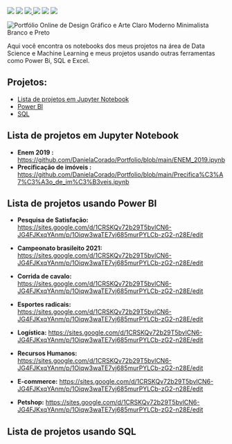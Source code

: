 
<div>
<a href = target="_blank"><img src= "https://img.shields.io/badge/Status-Em%20desenvolvimento-blueviolet" ></a>
<a href = "https://www.python.org/downloads/release/python-3100/" target="_blank"><img src="https://img.shields.io/badge/Python-3.10-blue"></a>
<a href= "https://www.linkedin.com/in/daniela-corado-077365192/" target="_blank"><img src="https://img.shields.io/badge/Autor-Daniela%20Corado-red" target="_blank">
</a> 
<a href=  "https://powerbi.microsoft.com/pt-br/"  target="_blank"><img src="https://img.shields.io/badge/-Power%20BI-yellowgreen"></a> 
<a href=  "https://www.mysql.com/downloads/"  target="_blank"><img src="https://img.shields.io/badge/-MySQL-blue" ></a>
<a href=  "https://www.microsoft.com/pt-br/microsoft-365/excel"  target="_blank"><img src="https://img.shields.io/badge/-Excel-brightgreen" ></a> 
</div> 


![Portfólio Online de Design Gráfico e Arte Claro Moderno Minimalista Branco e Preto](https://user-images.githubusercontent.com/74689039/175757290-975778f2-a1a5-4b21-863a-e30b378a64b0.png)

  
Aqui você encontra os notebooks dos meus projetos na área de Data Science e Machine Learning e meus projetos usando outras ferramentas como Power Bi, SQL e Excel.

## Projetos: 

* [Lista de projetos em Jupyter Notebook](#Lista-de-projetos-em-Jupyter-Notebook)
* [Power BI](#Lista-de-projetos-usando-Power-BI) 
* [SQL](#Lista-de-projetos-usando-SQL)


## Lista de projetos em Jupyter Notebook

* **Enem 2019 :** https://github.com/DanielaCorado/Portfolio/blob/main/ENEM_2019.ipynb
* **Precificação de imóveis :** https://github.com/DanielaCorado/Portfolio/blob/main/Precifica%C3%A7%C3%A3o_de_im%C3%B3veis.ipynb


## Lista de projetos usando Power BI

* **Pesquisa de Satisfação:** https://sites.google.com/d/1CRSKQv72b29T5bvlCN6-JG4FJKxqYAnm/p/1Oiqw3waTE7vj685murPYLCb-zG2-n28E/edit

* **Campeonato brasileito 2021:** https://sites.google.com/d/1CRSKQv72b29T5bvlCN6-JG4FJKxqYAnm/p/1Oiqw3waTE7vj685murPYLCb-zG2-n28E/edit
* **Corrida de cavalo:** https://sites.google.com/d/1CRSKQv72b29T5bvlCN6-JG4FJKxqYAnm/p/1Oiqw3waTE7vj685murPYLCb-zG2-n28E/edit
* **Esportes radicais:** https://sites.google.com/d/1CRSKQv72b29T5bvlCN6-JG4FJKxqYAnm/p/1Oiqw3waTE7vj685murPYLCb-zG2-n28E/edit
* **Logística:** https://sites.google.com/d/1CRSKQv72b29T5bvlCN6-JG4FJKxqYAnm/p/1Oiqw3waTE7vj685murPYLCb-zG2-n28E/edit
* **Recursos Humanos:** https://sites.google.com/d/1CRSKQv72b29T5bvlCN6-JG4FJKxqYAnm/p/1Oiqw3waTE7vj685murPYLCb-zG2-n28E/edit
* **E-commerce:** https://sites.google.com/d/1CRSKQv72b29T5bvlCN6-JG4FJKxqYAnm/p/1Oiqw3waTE7vj685murPYLCb-zG2-n28E/edit
* **Petshop:** https://sites.google.com/d/1CRSKQv72b29T5bvlCN6-JG4FJKxqYAnm/p/1Oiqw3waTE7vj685murPYLCb-zG2-n28E/edit

## Lista de projetos usando SQL
